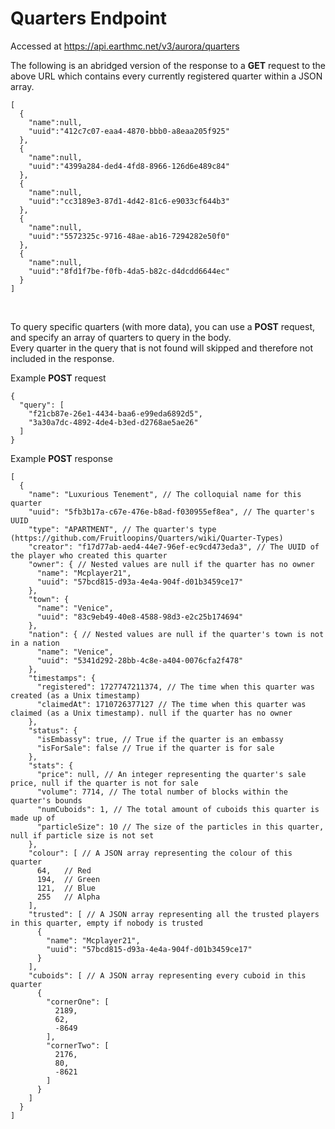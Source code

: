 # Quarters Endpoint
Accessed at https://api.earthmc.net/v3/aurora/quarters

The following is an abridged version of the response to a **GET** request to the above URL which contains every currently registered quarter within a JSON array.
```json5
[
  {
    "name":null,
    "uuid":"412c7c07-eaa4-4870-bbb0-a8eaa205f925"
  },
  {
    "name":null,
    "uuid":"4399a284-ded4-4fd8-8966-126d6e489c84"
  },
  {
    "name":null,
    "uuid":"cc3189e3-87d1-4d42-81c6-e9033cf644b3"
  },
  {
    "name":null,
    "uuid":"5572325c-9716-48ae-ab16-7294282e50f0"
  },
  {
    "name":null,
    "uuid":"8fd1f7be-f0fb-4da5-b82c-d4dcdd6644ec"
  }
]
```
<br>

To query specific quarters (with more data), you can use a **POST** request, and specify an array of quarters to query in the body.\
Every quarter in the query that is not found will skipped and therefore not included in the response.

Example **POST** request
```json5
{
  "query": [
    "f21cb87e-26e1-4434-baa6-e99eda6892d5",
    "3a30a7dc-4892-4de4-b3ed-d2768ae5ae26"
  ]
}
```

Example **POST** response
```json5
[
  {
    "name": "Luxurious Tenement", // The colloquial name for this quarter
    "uuid": "5fb3b17a-c67e-476e-b8ad-f030955ef8ea", // The quarter's UUID
    "type": "APARTMENT", // The quarter's type (https://github.com/Fruitloopins/Quarters/wiki/Quarter-Types)
    "creator": "f17d77ab-aed4-44e7-96ef-ec9cd473eda3", // The UUID of the player who created this quarter
    "owner": { // Nested values are null if the quarter has no owner
      "name": "Mcplayer21",
      "uuid": "57bcd815-d93a-4e4a-904f-d01b3459ce17"
    },
    "town": {
      "name": "Venice",
      "uuid": "83c9eb49-40e8-4588-98d3-e2c25b174694"
    },
    "nation": { // Nested values are null if the quarter's town is not in a nation
      "name": "Venice",
      "uuid": "5341d292-28bb-4c8e-a404-0076cfa2f478"
    },
    "timestamps": {
      "registered": 1727747211374, // The time when this quarter was created (as a Unix timestamp)
      "claimedAt": 1710726377127 // The time when this quarter was claimed (as a Unix timestamp). null if the quarter has no owner
    },
    "status": {
      "isEmbassy": true, // True if the quarter is an embassy
      "isForSale": false // True if the quarter is for sale
    },
    "stats": {
      "price": null, // An integer representing the quarter's sale price, null if the quarter is not for sale
      "volume": 7714, // The total number of blocks within the quarter's bounds
      "numCuboids": 1, // The total amount of cuboids this quarter is made up of
      "particleSize": 10 // The size of the particles in this quarter, null if particle size is not set
    },
    "colour": [ // A JSON array representing the colour of this quarter
      64,   // Red
      194,  // Green
      121,  // Blue
      255   // Alpha
    ],
    "trusted": [ // A JSON array representing all the trusted players in this quarter, empty if nobody is trusted
      {
        "name": "Mcplayer21",
        "uuid": "57bcd815-d93a-4e4a-904f-d01b3459ce17"
      }
    ],
    "cuboids": [ // A JSON array representing every cuboid in this quarter
      {
        "cornerOne": [
          2189,
          62,
          -8649
        ],
        "cornerTwo": [
          2176,
          80,
          -8621
        ]
      }
    ]
  }
]
```